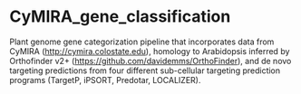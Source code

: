 # CyMIRA_gene_classification
Plant genome gene categorization pipeline that incorporates data from CyMIRA (http://cymira.colostate.edu), homology to Arabidopsis inferred by Orthofinder v2+ (https://github.com/davidemms/OrthoFinder), and de novo targeting predictions from four different sub-cellular targeting prediction programs (TargetP, iPSORT, Predotar, LOCALIZER).
